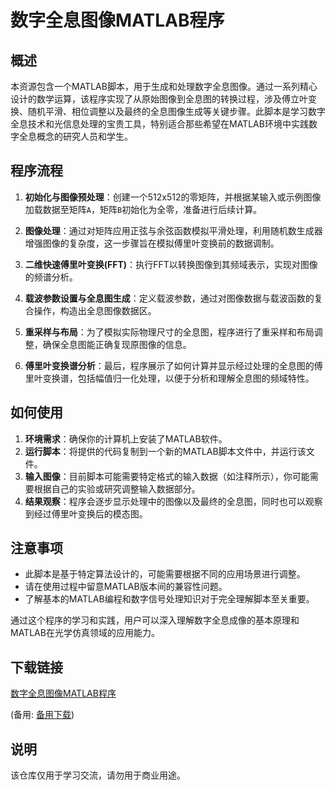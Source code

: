 # 数字全息图像MATLAB程序

## 概述

本资源包含一个MATLAB脚本，用于生成和处理数字全息图像。通过一系列精心设计的数学运算，该程序实现了从原始图像到全息图的转换过程，涉及傅立叶变换、随机平滑、相位调整以及最终的全息图像生成等关键步骤。此脚本是学习数字全息技术和光信息处理的宝贵工具，特别适合那些希望在MATLAB环境中实践数字全息概念的研究人员和学生。

## 程序流程

1. **初始化与图像预处理**：创建一个512x512的零矩阵，并根据某输入或示例图像加载数据至矩阵`A`，矩阵`B`初始化为全零，准备进行后续计算。
   
2. **图像处理**：通过对矩阵应用正弦与余弦函数模拟平滑处理，利用随机数生成器增强图像的复杂度，这一步骤旨在模拟傅里叶变换前的数据调制。

3. **二维快速傅里叶变换(FFT)**：执行FFT以转换图像到其频域表示，实现对图像的频谱分析。

4. **载波参数设置与全息图生成**：定义载波参数，通过对图像数据与载波函数的复合操作，构造出全息图像数据区。

5. **重采样与布局**：为了模拟实际物理尺寸的全息图，程序进行了重采样和布局调整，确保全息图能正确复现原图像的信息。

6. **傅里叶变换谱分析**：最后，程序展示了如何计算并显示经过处理的全息图的傅里叶变换谱，包括幅值归一化处理，以便于分析和理解全息图的频域特性。

## 如何使用

1. **环境需求**：确保你的计算机上安装了MATLAB软件。
2. **运行脚本**：将提供的代码复制到一个新的MATLAB脚本文件中，并运行该文件。
3. **输入图像**：目前脚本可能需要特定格式的输入数据（如注释所示），你可能需要根据自己的实验或研究调整输入数据部分。
4. **结果观察**：程序会逐步显示处理中的图像以及最终的全息图，同时也可以观察到经过傅里叶变换后的模态图。

## 注意事项

- 此脚本是基于特定算法设计的，可能需要根据不同的应用场景进行调整。
- 请在使用过程中留意MATLAB版本间的兼容性问题。
- 了解基本的MATLAB编程和数字信号处理知识对于完全理解脚本至关重要。

通过这个程序的学习和实践，用户可以深入理解数字全息成像的基本原理和MATLAB在光学仿真领域的应用能力。

## 下载链接
[数字全息图像MATLAB程序](https://pan.quark.cn/s/561789582182) 

(备用: [备用下载](https://pan.baidu.com/s/1geHtiAnphtrogXUDPEiRWQ?pwd=1234))

## 说明

该仓库仅用于学习交流，请勿用于商业用途。
